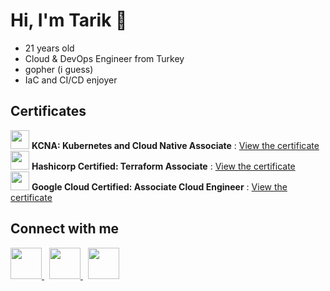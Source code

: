 # Hi, I'm Tarik 👋

- 21 years old
- Cloud & DevOps Engineer from Turkey
- gopher (i guess)
- IaC and CI/CD enjoyer

## Certificates

<img src="https://cdn.simpleicons.org/kubernetes" width="30" height="30"> **KCNA: Kubernetes and Cloud Native Associate** : [ View the certificate ](https://www.credly.com/badges/45dcd426-6256-4c93-bb78-e18060daa0d5/public_url)
<br/>
<img src="https://cdn.simpleicons.org/terraform" width="30" height="30"> **Hashicorp Certified: Terraform Associate** : [ View the certificate ](https://www.credly.com/badges/ebe1f2d0-9e59-4cb9-b34a-65785541439e/public_url)
<br/>
<img src="https://cdn.simpleicons.org/googlecloud" width="30" height="30"> **Google Cloud Certified: Associate Cloud Engineer** : [ View the certificate ](https://google.accredible.com/00badec2-25f5-432d-8404-0b1a947d8f96#gs.dt15gg)

## Connect with me

<a href="https://www.linkedin.com/in/tarik-ucar/" target="_blank">
    <img src="https://cdn.simpleicons.org/linkedin" width="50" height="50">
</a>
&nbsp;
<a href="https://www.instagram.com/metudu_" target="_blank">
    <img src="https://cdn.simpleicons.org/instagram" width="50" height="50">
</a>
&nbsp;
<a href="https://www.discordapp.com/users/317911445507407874" target="_blank">
    <img src="https://cdn.simpleicons.org/discord" width="50" height="50">
</a>